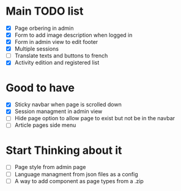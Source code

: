 # Main TODO list
- [x] Page orbering in admin
- [x] Form to add image description when logged in
- [x] Form in admin view to edit footer
- [x] Multiple sessions
- [ ] Translate texts and buttons to french
- [x] Activity edition and registered list

# Good to have
- [x] Sticky navbar when page is scrolled down
- [x] Session managment in admin view
- [ ] Hide page option to allow page to exist but not be in the navbar
- [ ] Article pages side menu

# Start Thinking about it
- [ ] Page style from admin page
- [ ] Language managment from json files as a config
- [ ] A way to add component as page types from a .zip
